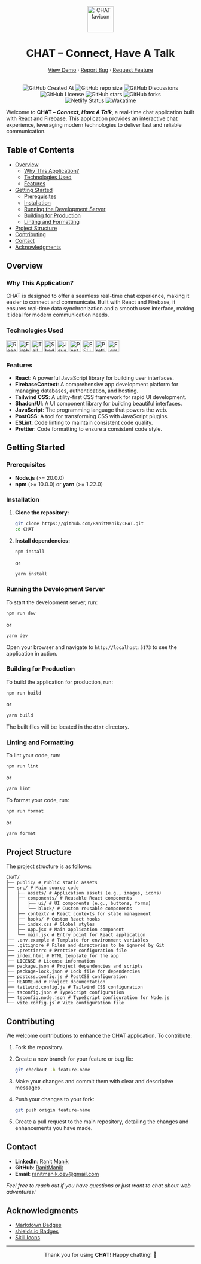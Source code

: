 <div align="center">
  <img height="70px" src="https://github.com/user-attachments/assets/7a6263bf-858b-4c53-82c5-ac447b2f976f" alt="CHAT favicon">
  <h1>CHAT – Connect, Have A Talk</h1>
  <a href="https://chat.ranitmanik.live/">View Demo</a>
  ·
  <a href=".github/ISSUE_TEMPLATE/bug_report.md">Report Bug</a>
  ·
  <a href=".github/ISSUE_TEMPLATE/feature_request.md">Request Feature</a>
  <br/>
  <br/>
  
  ![GitHub Created At](https://img.shields.io/github/created-at/RanitManik/CHAT)
  ![GitHub repo size](https://img.shields.io/github/repo-size/RanitManik/CHAT)
  ![GitHub Discussions](https://img.shields.io/github/discussions/RanitManik/CHAT)
  ![GitHub License](https://img.shields.io/github/license/RanitManik/CHAT)
  ![GitHub stars](https://img.shields.io/github/stars/RanitManik/CHAT?style=default)
  ![GitHub forks](https://img.shields.io/github/forks/RanitManik/CHAT?style=default)
  <br/>
  ![Netlify Status](https://api.netlify.com/api/v1/badges/81260c78-410f-4aaf-8505-588d7900d19f/deploy-status)
  ![Wakatime](https://wakatime.com/badge/github/RanitManik/CHAT.svg)
  
</div>  

Welcome to **CHAT – *Connect, Have A Talk***, a real-time chat application built with React and Firebase. This application provides an interactive chat experience, leveraging modern technologies to deliver fast and reliable communication.

## Table of Contents

- [Overview](#overview)
    - [Why This Application?](#why-this-application)
    - [Technologies Used](#technologies-used)
    - [Features](#features)
- [Getting Started](#getting-started)
    - [Prerequisites](#prerequisites)
    - [Installation](#installation)
    - [Running the Development Server](#running-the-development-server)
    - [Building for Production](#building-for-production)
    - [Linting and Formatting](#linting-and-formatting)
- [Project Structure](#project-structure)
- [Contributing](#contributing)
- [Contact](#contact)
- [Acknowledgments](#acknowledgments)

## Overview

### Why This Application?

CHAT is designed to offer a seamless real-time chat experience, making it easier to connect and communicate. Built with React and Firebase, it ensures real-time data synchronization and a smooth user interface, making it ideal for modern communication needs.

### Technologies Used

<p>
   <img src="https://img.shields.io/badge/react-%2320232a.svg?style=for-the-badge&logo=react&logoColor=%2361DAFB" alt="React" height="30px">
   <img src="https://img.shields.io/badge/firebase-%23039BE5.svg?style=for-the-badge&logo=firebase&logoColor=white" alt="FirebaseContext" height="30px">
   <img src="https://img.shields.io/badge/tailwindcss-%2338B2AC.svg?style=for-the-badge&logo=tailwind-css&logoColor=white" alt="TailwindCSS" height="30px">
   <img src="https://img.shields.io/badge/shadcn%2Fui-000?style=for-the-badge&logo=shadcnui&logoColor=white" alt="ShadcnUI" height="30px">
   <img src="https://img.shields.io/badge/javascript-%23323330.svg?style=for-the-badge&logo=javascript&logoColor=%23F7DF1E" alt="JavaScript" height="30px">
   <img src="https://img.shields.io/badge/PostCSS-%23DD3A0A.svg?style=for-the-badge&logo=postcss&logoColor=white" alt="PostCSS" height="30px">
   <img src="https://img.shields.io/badge/ESLint-4B3263?style=for-the-badge&logo=eslint&logoColor=white" alt="ESLint" height="30px">
   <img src="https://img.shields.io/badge/Prettier-F7B93E.svg?style=for-the-badge&logo=Prettier&logoColor=black" alt="Prettier" height="30px">
   <img src="https://img.shields.io/badge/figma-%23F24E1E.svg?style=for-the-badge&logo=figma&logoColor=white" alt="Figma" height="30px" />
</p>

### Features

- **React**: A powerful JavaScript library for building user interfaces.
- **FirebaseContext**: A comprehensive app development platform for managing databases, authentication, and hosting.
- **Tailwind CSS**: A utility-first CSS framework for rapid UI development.
- **Shadcn/UI**: A UI component library for building beautiful interfaces.
- **JavaScript**: The programming language that powers the web.
- **PostCSS**: A tool for transforming CSS with JavaScript plugins.
- **ESLint**: Code linting to maintain consistent code quality.
- **Prettier**: Code formatting to ensure a consistent code style.

## Getting Started

### Prerequisites

- **Node.js** (>= 20.0.0)
- **npm** (>= 10.0.0) or **yarn** (>= 1.22.0)

### Installation

1. **Clone the repository:**

   ```bash
   git clone https://github.com/RanitManik/CHAT.git
   cd CHAT
   ```

2. **Install dependencies:**

   ```bash
   npm install
   ```

   or

   ```bash
   yarn install
   ```

### Running the Development Server

To start the development server, run:

```bash
npm run dev
```

or

```bash
yarn dev
```

Open your browser and navigate to `http://localhost:5173` to see the application in action.

### Building for Production

To build the application for production, run:

```bash
npm run build
```

or

```bash
yarn build
```

The built files will be located in the `dist` directory.

### Linting and Formatting

To lint your code, run:

```bash
npm run lint
```

or

```bash
yarn lint
```

To format your code, run:

```bash
npm run format
```

or

```bash
yarn format
```

## Project Structure

The project structure is as follows:

```
CHAT/
├── public/ # Public static assets
├── src/ # Main source code
│   ├── assets/ # Application assets (e.g., images, icons)
│   ├── components/ # Reusable React components
│   │   ├── ui/ # UI components (e.g., buttons, forms)
│   │   └── block/ # Custom reusable components
│   ├── context/ # React contexts for state management
│   ├── hooks/ # Custom React hooks
│   ├── index.css # Global styles
│   ├── App.jsx # Main application component
│   └── main.jsx # Entry point for React application
├── .env.example # Template for environment variables
├── .gitignore # Files and directories to be ignored by Git
├── .prettierrc # Prettier configuration file
├── index.html # HTML template for the app
├── LICENSE # License information
├── package.json # Project dependencies and scripts
├── package-lock.json # Lock file for dependencies
├── postcss.config.js # PostCSS configuration
├── README.md # Project documentation
├── tailwind.config.js # Tailwind CSS configuration
├── tsconfig.json # TypeScript configuration
├── tsconfig.node.json # TypeScript configuration for Node.js
└── vite.config.js # Vite configuration file
```

## Contributing

We welcome contributions to enhance the CHAT application. To contribute:

1. Fork the repository.
2. Create a new branch for your feature or bug fix:

   ```bash
   git checkout -b feature-name
   ```

3. Make your changes and commit them with clear and descriptive messages.
4. Push your changes to your fork:

   ```bash
   git push origin feature-name
   ```

5. Create a pull request to the main repository, detailing the changes and enhancements you have made.

## Contact

- **LinkedIn**: [Ranit Manik](https://www.linkedin.com/in/ranit-manik/)
- **GitHub**: [RanitManik](https://github.com/RanitManik)
- **Email**: [ranitmanik.dev@gmail.com](mailto:ranitmanik.dev@gmail.com)

_Feel free to reach out if you have questions or just want to chat about web adventures!_

## Acknowledgments

- [Markdown Badges](https://github.com/Ileriayo/markdown-badges)
- [shields.io Badges](https://shields.io/)
- [Skill Icons](https://github.com/tandpfun/skill-icons)

---

<p align="center">
   Thank you for using <strong>CHAT</strong>! Happy chatting! 🚀
</p>

